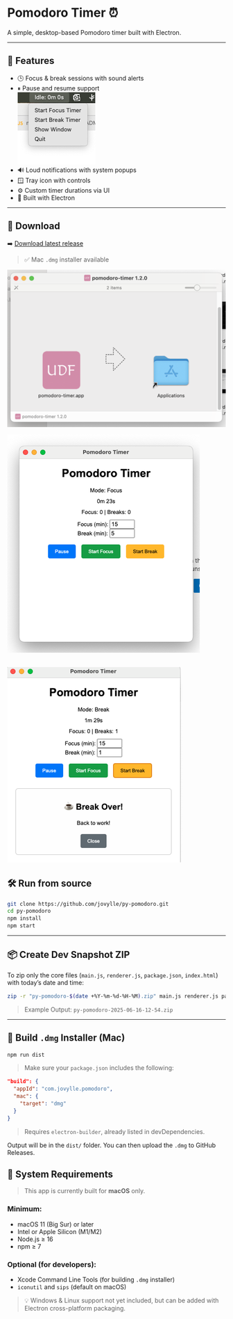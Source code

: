 
# Pomodoro Timer ⏰

A simple, desktop-based Pomodoro timer built with Electron.


---

## 🧠 Features

- 🕒 Focus & break sessions with sound alerts  
- ⏸ Pause and resume support  
![screenshot](./menu-frommenubar.png) <!-- optional -->
- 🔊 Loud notifications with system popups  
- 🪟 Tray icon with controls  
- ⚙️ Custom timer durations via UI  
- 🧩 Built with Electron  

---

## 🚀 Download

➡️ [Download latest release](https://github.com/jovylle/py-pomodoro/releases/latest)

> ✅ Mac `.dmg` installer available

![screenshot](./install.png) <!-- optional -->

![screenshot](./window.png) <!-- optional -->

![screenshot](./window-with-alert.png) <!-- optional -->
---

## 🛠 Run from source

```bash
git clone https://github.com/jovylle/py-pomodoro.git
cd py-pomodoro
npm install
npm start
````

---

## 📦 Create Dev Snapshot ZIP

To zip only the core files (`main.js`, `renderer.js`, `package.json`, `index.html`) with today’s date and time:

```bash
zip -r "py-pomodoro-$(date +%Y-%m-%d-%H-%M).zip" main.js renderer.js package.json index.html
```

> Example Output: `py-pomodoro-2025-06-16-12-54.zip`

---

## 🧱 Build `.dmg` Installer (Mac)

```bash
npm run dist
```

> Make sure your `package.json` includes the following:

```json
"build": {
  "appId": "com.jovylle.pomodoro",
  "mac": {
    "target": "dmg"
  }
}
```

> Requires `electron-builder`, already listed in devDependencies.

Output will be in the `dist/` folder.
You can then upload the `.dmg` to GitHub Releases.


## 🧰 System Requirements

> This app is currently built for **macOS** only.

### Minimum:

* macOS 11 (Big Sur) or later
* Intel or Apple Silicon (M1/M2)
* Node.js ≥ 16
* npm ≥ 7

### Optional (for developers):

* Xcode Command Line Tools (for building `.dmg` installer)
* `iconutil` and `sips` (default on macOS)

> 💡 Windows & Linux support not yet included, but can be added with Electron cross-platform packaging.
